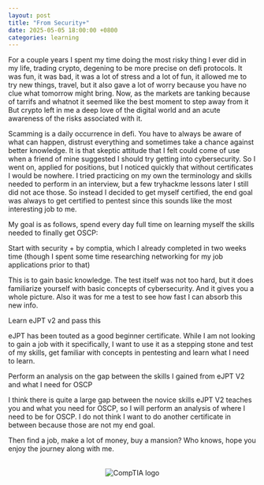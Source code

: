 ```yaml
---
layout: post
title: "From Security+"
date: 2025-05-05 18:00:00 +0800
categories: learning
---
```


For a couple years I spent my time doing the most risky thing I ever did in my life, trading crypto, degening to be more precise on defi protocols. It was fun, it was bad, it was a lot of stress and a lot of fun, it allowed me to try new things, travel, but it also gave a lot of worry because you have no clue what tomorrow might bring. Now, as the markets are tanking because of tarrifs and whatnot it seemed like the best moment to step away from it But crypto left in me a deep love of the digital world and an acute awareness of the risks associated with it.

Scamming is a daily occurrence in defi. You have to always be aware of what can happen, distrust everything and sometimes take a chance against better knowledge. It is that skeptic attitude that I felt could come of use when a friend of mine suggested I should try getting into cybersecurity. So I went on, applied for positions, but I noticed quickly that without certificates I would be nowhere. I tried practicing on my own the terminology and skills needed to perform in an interview, but a few tryhackme lessons later I still did not ace those. So instead I decided to get myself certified, the end goal was always to get certified to pentest since this sounds like the most interesting job to me.

My goal is as follows, spend every day full time on learning myself the skills needed to finally get OSCP:

Start with security + by comptia, which I already completed in two weeks time (though I spent some time researching networking for my job applications prior to that)

This is to gain basic knowledge. The test itself was not too hard, but it does familiarize yourself with basic concepts of cybersecurity. And it gives you a whole picture. Also it was for me a test to see how fast I can absorb this new info.

Learn eJPT v2 and pass this

eJPT has been touted as a good beginner certificate. While I am not looking to gain a job with it specifically, I want to use it as a stepping stone and test of my skills, get familiar with concepts in pentesting and learn what I need to learn.

Perform an analysis on the gap between the skills I gained from eJPT V2 and what I need for OSCP

I think there is quite a large gap between the novice skills eJPT V2 teaches you and what you need for OSCP, so I will perform an analysis of where I need to be for OSCP. I do not think I want to do another certificate in between because those are not my end goal.

Then find a job, make a lot of money, buy a mansion? Who knows, hope you enjoy the journey along with me.

<p style="text-align: center; margin-top: 2rem;">
  <img src="https://infocerts.com/wp-content/uploads/2023/04/CompTIA_security-plus-logoSITE.jpg" alt="CompTIA logo" style="max-width: 100%; height: auto;">
</p>

